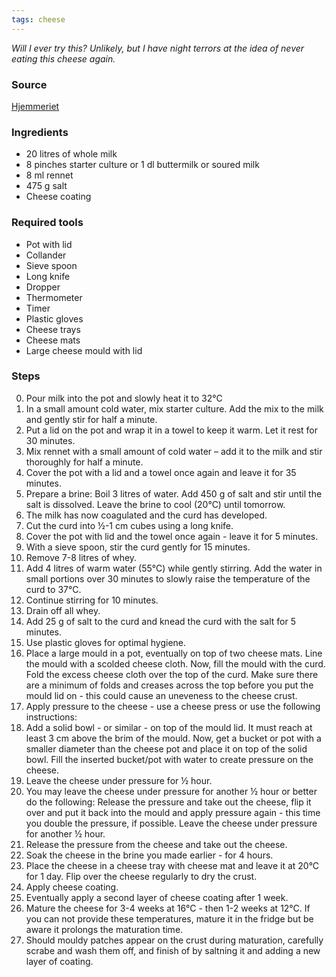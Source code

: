 ```yaml
---
tags: cheese
---
```


_Will I ever try this? Unlikely, but I have night terrors at the idea of never eating this cheese again._

### Source
[Hjemmeriet](https://hjemmeriet.com/en/visopskrift.php?id=14&title=Recipe%20-%20Hjemmeriet%20-%20Maribo)

### Ingredients
* 20 litres of whole milk
* 8 pinches starter culture or 1 dl buttermilk or soured milk 
* 8 ml rennet
* 475 g salt
* Cheese coating

### Required tools
* Pot with lid
* Collander
* Sieve spoon
* Long knife
* Dropper
* Thermometer
* Timer
* Plastic gloves
* Cheese trays 
* Cheese mats
* Large cheese mould with lid

### Steps
0. Pour milk into the pot and slowly heat it to 32°C
0. In a small amount cold water, mix starter culture. Add the mix to the milk and gently stir for half a minute.
0. Put a lid on the pot and wrap it in a towel to keep it warm. Let it rest for 30 minutes.
0. Mix rennet with a small amount of cold water – add it to the milk and stir thoroughly for half a minute.
0. Cover the pot with a lid and a towel once again and leave it for 35 minutes.
0. Prepare a brine: Boil 3 litres of water. Add 450 g of salt and stir until the salt is dissolved. Leave the brine to cool (20°C) until tomorrow.
0. The milk has now coagulated and the curd has developed. 
0. Cut the curd into ½-1 cm cubes using a long knife.
0. Cover the pot with lid and the towel once again - leave it for 5 minutes.
0. With a sieve spoon, stir the curd gently for 15 minutes.
0. Remove 7-8 litres of whey.
0. Add 4 litres of warm water (55°C) while gently stirring. Add the water in small portions over 30 minutes to slowly raise the temperature of the curd to 37°C.
0. Continue stirring for 10 minutes.
0. Drain off all whey.
0. Add 25 g of salt to the curd and knead the curd with the salt for 5 minutes.
0. Use plastic gloves for optimal hygiene.
0. Place a large mould in a pot, eventually on top of two cheese mats. Line the mould with a scolded cheese cloth. Now, fill the mould with the curd. Fold the excess cheese cloth over the top of the curd. Make sure there are a minimum of folds and creases across the top before you put the mould lid on - this could cause an uneveness to the cheese crust.
0. Apply pressure to the cheese - use a cheese press or use the following instructions:
0. Add a solid bowl - or similar - on top of the mould lid. It must reach at least 3 cm above the brim of the mould. Now, get a bucket or pot with a smaller diameter than the cheese pot and place it on top of the solid bowl. Fill the inserted bucket/pot with water to create pressure on the cheese.
0. Leave the cheese under pressure for ½ hour.
0. You may leave the cheese under pressure for another ½ hour or better do the following: Release the pressure and take out the cheese, flip it over and put it back into the mould and apply pressure again - this time you double the pressure, if possible. Leave the cheese under pressure for another ½ hour.
0. Release the pressure from the cheese and take out the cheese.
0. Soak the cheese in the brine you made earlier - for 4 hours. 
0. Place the cheese in a cheese tray with cheese mat and leave it at 20°C for 1 day. Flip over the cheese regularly to dry the crust.
0. Apply cheese coating.
0. Eventually apply a second layer of cheese coating after 1 week.
0. Mature the cheese for 3-4 weeks at 16°C - then 1-2 weeks at 12°C. If you can not provide these temperatures, mature it in the fridge but be aware it prolongs the maturation time.
0. Should mouldy patches appear on the crust during maturation, carefully scrabe and wash them off, and finish of by saltning it and adding a new layer of coating.